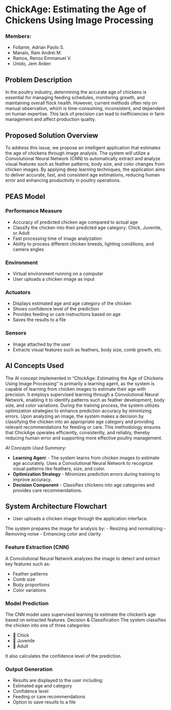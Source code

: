 # **ChickAge: Estimating the Age of Chickens Using Image Processing**

### Members:
- Follante, Adrian Paolo S.
- Manalo, Ram Andrei M.
- Ramos, Renzo Emmanuel V.
- Unido, Jem Arden 

## **Problem Description**

In the poultry industry, determining the accurate age of chickens is essential for managing feeding schedules, monitoring growth, and maintaining overall flock health. However, current methods often rely on manual observation, which is time-consuming, inconsistent, and dependent on human expertise. This lack of precision can lead to inefficiencies in farm management and affect production quality.

## **Proposed Solution Overview**

To address this issue, we propose an intelligent application that estimates the age of chickens through image analysis. The system will utilize a Convolutional Neural Network (CNN) to automatically extract and analyze visual features such as feather patterns, body size, and color changes from chicken images. By applying deep learning techniques, the application aims to deliver accurate, fast, and consistent age estimations, reducing human error and enhancing productivity in poultry operations.

## **PEAS Model**
### Performance Measure
- Accuracy of predicted chicken age compared to actual age
- Classify the chicken into their predicted age category: Chick, Juvenile, or Adult
- Fast processing time of image analyzation
- Ability to process different chicken breeds, lighting conditions, and camera angles

### Environment
- Virtual environment running on a computer
- User uploads a chicken image as input

### Actuators
- Displays estimated age and age category of the chicken
- Shows confidence level of the prediction
- Provides feeding or care instructions based on age
- Saves the results to a file

### Sensors
- Image attached by the user
- Extracts visual features such as feathers, body size, comb growth, etc.

## **AI Concepts Used**

The AI concept implemented in “ChickAge: Estimating the Age of Chickens Using Image Processing”  is primarily a learning agent, as the system is capable of learning from chicken images to estimate their age with precision. It employs supervised learning through a Convolutional Neural Network, enabling it to identify patterns such as feather development, body size, and color variations. During the training process, the system utilizes optimization strategies to enhance prediction accuracy by minimizing errors. Upon analyzing an image, the system makes a decision by classifying the chicken into an appropriate age category and providing relevant recommendations for feeding or care. This methodology ensures that ChickAge operates efficiently, consistently, and reliably, thereby reducing human error and supporting more effective poultry management.


_AI Concepts Used Summary:_

- **Learning Agen**t - The system learns from chicken images to estimate age accurately. Uses a Convolutional Neural Network to recognize visual patterns like feathers, size, and color.
- **Optimization Strategy**  - Minimizes prediction errors during training to improve accuracy.
- **Decision Component** - Classifies chickens into age categories and provides care recommendations.



## **System Architecture Flowchart**

- User uploads a chicken image through the application interface.

The system prepares the image for analysis by:
          - Resizing and normalizing
          -  Removing noise
          - Enhancing color and clarity

### Feature Extraction (CNN)

A Convolutional Neural Network analyzes the image to detect and extract key features such as:

- Feather patterns
- Comb size
- Body proportions
- Color variations

### Model Prediction
The CNN model uses supervised learning to estimate the chicken’s age based on extracted features.
Decision & Classification
The system classifies the chicken into one of three categories:
- 🐣 Chick 
- 🐥 Juvenile 
- 🐔 Adult

 It also calculates the confidence level of the prediction.

### Output Generation
- Results are displayed to the user including:
- Estimated age and category
- Confidence level
- Feeding or care recommendations
- Option to save results to a file
